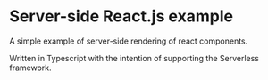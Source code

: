Server-side React.js example
============================

A simple example of server-side rendering of react components.

Written in Typescript with the intention of supporting the Serverless framework.

